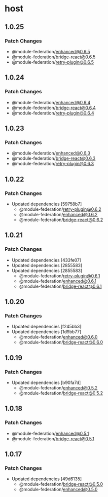 # host

## 1.0.25

### Patch Changes

- @module-federation/enhanced@0.6.5
- @module-federation/bridge-react@0.6.5
- @module-federation/retry-plugin@0.6.5

## 1.0.24

### Patch Changes

- @module-federation/enhanced@0.6.4
- @module-federation/bridge-react@0.6.4
- @module-federation/retry-plugin@0.6.4

## 1.0.23

### Patch Changes

- @module-federation/enhanced@0.6.3
- @module-federation/bridge-react@0.6.3
- @module-federation/retry-plugin@0.6.3

## 1.0.22

### Patch Changes

- Updated dependencies [59758b7]
  - @module-federation/retry-plugin@0.6.2
  - @module-federation/enhanced@0.6.2
  - @module-federation/bridge-react@0.6.2

## 1.0.21

### Patch Changes

- Updated dependencies [433fe07]
- Updated dependencies [2855583]
- Updated dependencies [2855583]
  - @module-federation/retry-plugin@0.6.1
  - @module-federation/enhanced@0.6.1
  - @module-federation/bridge-react@0.6.1

## 1.0.20

### Patch Changes

- Updated dependencies [f245bb3]
- Updated dependencies [1d9bb77]
  - @module-federation/enhanced@0.6.0
  - @module-federation/bridge-react@0.6.0

## 1.0.19

### Patch Changes

- Updated dependencies [b90fa7d]
  - @module-federation/enhanced@0.5.2
  - @module-federation/bridge-react@0.5.2

## 1.0.18

### Patch Changes

- @module-federation/enhanced@0.5.1
- @module-federation/bridge-react@0.5.1

## 1.0.17

### Patch Changes

- Updated dependencies [49d6135]
  - @module-federation/bridge-react@0.5.0
  - @module-federation/enhanced@0.5.0
